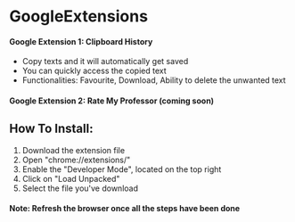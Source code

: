 # GoogleExtensions

#### Google Extension 1: Clipboard History
* Copy texts and it will automatically get saved
* You can quickly access the copied text 
* Functionalities: Favourite, Download, Ability to delete the unwanted text

#### Google Extension 2: Rate My Professor (coming soon)

## How To Install:

1. Download the extension file
2. Open "chrome://extensions/" 
3. Enable the "Developer Mode", located on the top right
4. Click on "Load Unpacked"
5. Select the file you've download

#### Note: Refresh the browser once all the steps have been done
